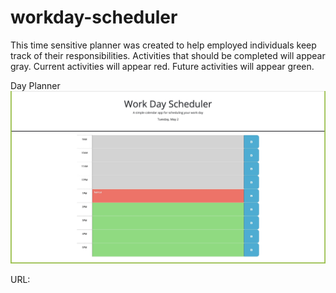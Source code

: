 # workday-scheduler

This time sensitive planner was created to help employed individuals keep track of their responsibilities.
Activities that should be completed will appear gray. 
Current activities will appear red.
Future activities will appear green.


Day Planner ![homePage.img](./assets/B254A51C-1158-48AF-82B7-ECF2BC3932B5_1_201_a.jpeg)

URL: 